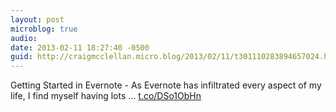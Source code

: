 ```yaml
---
layout: post
microblog: true
audio: 
date: 2013-02-11 18:27:40 -0500
guid: http://craigmcclellan.micro.blog/2013/02/11/t301110283894657024.html
---
```

Getting Started in Evernote - As Evernote has infiltrated every aspect of my life, I find myself having lots … [t.co/DSo1ObHn](http://t.co/DSo1ObHn)
